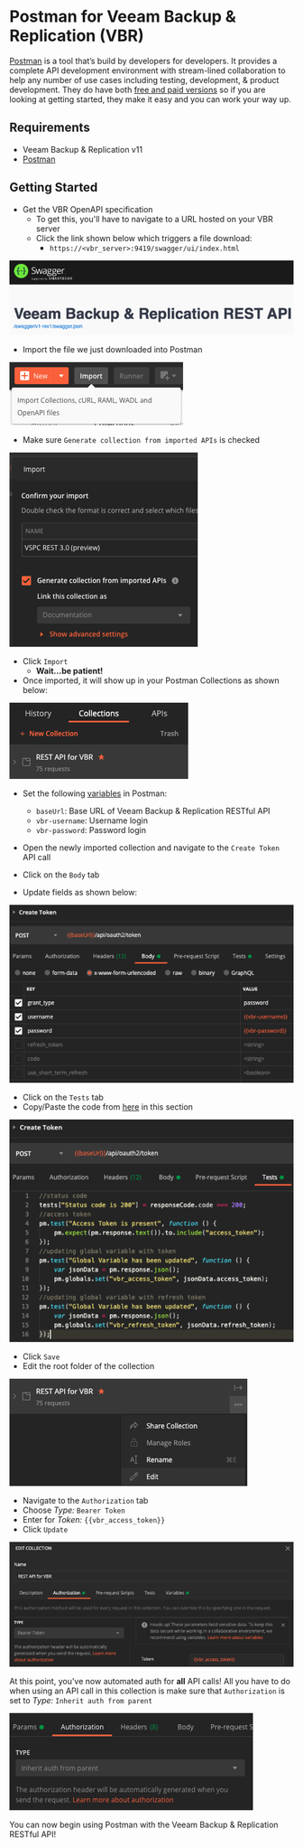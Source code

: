 # Postman for Veeam Backup & Replication (VBR)

[Postman](https://www.getpostman.com/) is a tool that’s build by developers for developers. It provides a complete API development environment with stream-lined collaboration to help any number of use cases including testing, development, & product development. They do have both [free and paid versions](https://www.getpostman.com/pricing) so if you are looking at getting started, they make it easy and you can work your way up.

## Requirements

* Veeam Backup & Replication v11
* [Postman](https://www.getpostman.com/)

## Getting Started

* Get the VBR OpenAPI specification
  * To get this, you'll have to navigate to a URL hosted on your VBR server
  * Click the link shown below which triggers a file download:
    * `https://<vbr_server>:9419/swagger/ui/index.html`

![VBR OpenAPI specification](images/vbr_openapi_specification.png)

* Import the file we just downloaded into Postman

![Postman Import](images/postman_import.png)

* Make sure `Generate collection from imported APIs` is checked

![Generate Collection checkbox](images/postman_import_generate.png)

* Click `Import`
  * **Wait...be patient!**
* Once imported, it will show up in your Postman Collections as shown below:

![VBR Postman Collection](images/vbr_postman_collection.png)

* Set the following [variables](https://learning.getpostman.com/docs/postman/environments_and_globals/variables/) in Postman:
  * `baseUrl`: Base URL of Veeam Backup & Replication RESTful API
  * `vbr-username`: Username login
  * `vbr-password`: Password login

* Open the newly imported collection and navigate to the `Create Token` API call
* Click on the `Body` tab
* Update fields as shown below:

![VBR Login Body](images/login_body.png)

* Click on the `Tests` tab
* Copy/Paste the code from [here](automated_auth_test.js) in this section

![VBR Login Tests](images/login_test.png)

* Click `Save`
* Edit the root folder of the collection

![VBR Collection Edit](images/vbr_collection_edit.png)

* Navigate to the `Authorization` tab
* Choose _Type:_ `Bearer Token`
* Enter for _Token:_ `{{vbr_access_token}}`
* Click `Update`

![VBR Collection Auth](images/vbr_collection_auth.png)

At this point, you've now automated auth for **all** API calls! All you have to do when using an API call in this collection is make sure that `Authorization` is set to _Type:_ `Inherit auth from parent`

![VBR Auth Type](images/auth_type.png)

You can now begin using Postman with the Veeam Backup & Replication RESTful API!
